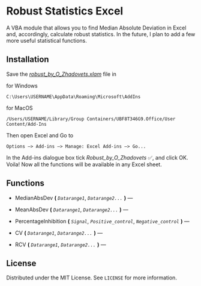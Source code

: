 <h1>Robust Statistics Excel</h1>

A VBA module that allows you to find Median Absolute Deviation in Excel and, accordingly, calculate robust statistics. In the future, I plan to add a few more useful statistical functions.

<h2>Installation</h2>

Save the <a href=https://github.com/Alexthundergod/Robust-Statistics-Excel/blob/main/robust_by_O_Zhadovets.xlam><i>robust_by_O_Zhadovets.xlam</i></a> file in

for Windows

```
C:\Users\USERNAME\AppData\Roaming\Microsoft\AddIns
```

for MacOS

```
/Users/USERNAME/Library/Group Containers/UBF8T346G9.Office/User Content/Add-Ins
```

Then open Excel and Go to

```
Options –> Add-ins –> Manage: Excel Add-ins –> Go...
```

In the Add-ins dialogue box tick <i>Robust_by_O_Zhadovets</i> :white_check_mark:, and click OK. Voila! Now all the functions will be available in any Excel sheet.

<h2>Functions</h2>

- MedianAbsDev **(** *`Datarange1`*, *`Datarange2...`* **)** —

- MeanAbsDev **(** *`Datarange1`*, *`Datarange2...`* **)** —

- PercentageInhibition **(** *`Signal`*, *`Positive_control`*, *`Negative_control`* **)** —

- CV **(** *`Datarange1`*, *`Datarange2...`* **)** —

- RCV **(** *`Datarange1`*, *`Datarange2...`* **)** —
  
<h2>License</h2>

Distributed under the MIT License. See `LICENSE` for more information.
